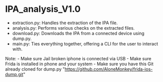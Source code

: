 # IPA_analysis_V1.0

 - extraction.py: Handles the extraction of the IPA file.
 - analysis.py: Performs various checks on the extracted files.
 - download.py: Downloads the IPA from a connected device using dump.py.
 - main.py: Ties everything together, offering a CLI for the user to interact with.

Note:  - Make sure Jail broken iphone is connected via USB
       - Make sure Frida is installed in phone and your system
       - Make sure you have this Git already cloned for dump.py "https://github.com/AloneMonkey/frida-ios-dump.git"
